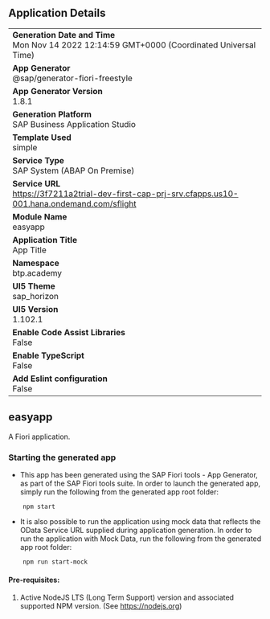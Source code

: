 ## Application Details
|               |
| ------------- |
|**Generation Date and Time**<br>Mon Nov 14 2022 12:14:59 GMT+0000 (Coordinated Universal Time)|
|**App Generator**<br>@sap/generator-fiori-freestyle|
|**App Generator Version**<br>1.8.1|
|**Generation Platform**<br>SAP Business Application Studio|
|**Template Used**<br>simple|
|**Service Type**<br>SAP System (ABAP On Premise)|
|**Service URL**<br>https://3f7211a2trial-dev-first-cap-prj-srv.cfapps.us10-001.hana.ondemand.com/sflight
|**Module Name**<br>easyapp|
|**Application Title**<br>App Title|
|**Namespace**<br>btp.academy|
|**UI5 Theme**<br>sap_horizon|
|**UI5 Version**<br>1.102.1|
|**Enable Code Assist Libraries**<br>False|
|**Enable TypeScript**<br>False|
|**Add Eslint configuration**<br>False|

## easyapp

A Fiori application.

### Starting the generated app

-   This app has been generated using the SAP Fiori tools - App Generator, as part of the SAP Fiori tools suite.  In order to launch the generated app, simply run the following from the generated app root folder:

```
    npm start
```

- It is also possible to run the application using mock data that reflects the OData Service URL supplied during application generation.  In order to run the application with Mock Data, run the following from the generated app root folder:

```
    npm run start-mock
```

#### Pre-requisites:

1. Active NodeJS LTS (Long Term Support) version and associated supported NPM version.  (See https://nodejs.org)


